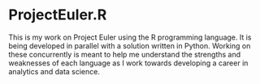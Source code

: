 # ProjectEuler.R
This is my work on Project Euler using the R programming language. It is being developed in parallel with a solution written in Python. Working on these concurrently is meant to help me understand the strengths and weaknesses of each language as I work towards developing a career in analytics and data science.
